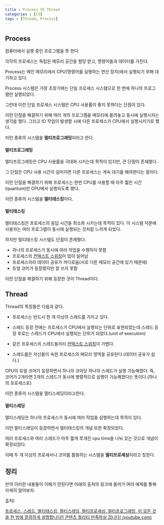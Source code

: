 ```yaml
---
title : Process VS Thread
categories : [CS]
tags : [Thread, Process]
---
```


## Process

컴퓨터에서 실행 중인 프로그램을 뜻 한다.

각각의 프로세스는 독립된 메모리 공간을 할당 받고, 명령어들과 데이터를 가진다.

Process는 메인 메모리에서 CPU(명령어를 실행하는 연산 장치)에서 실행되기 위해 대기하고 있다.

Process 시스템은 가장 초창기에는 단일 프로세스 시스템으로 한 번에 하나의 프로그램만 실행되었다.

그런데 이런 단일 프로세스 시스템은 CPU 사용률이 좋지 못하다는 단점이 있다.

이런 단점을 해결하기 위해 여러 개의 프로그램을 메모리에 올려놓고 동시에 실행시자는 생각을 했다. 그리고 IO 작업이 발생할 시에 다른 프로세스가 CPU에서 실행시키기로 했다.

이런 종류의 시스템을 **멀티프로그래밍**이라고 한다.

#### 멀티프로그래밍

멀티프로그래밍은 CPU 사용률을 극대화 시키는데 목적이 있지만, 큰 단점이 존재했다.

그 단점은 CPU 사용 시간이 길어지면 다른 프로세스는 계속 대기를 해야한다는 점이다.

이런 단점을 해결하기 위해 프로세스는 한번 CPU를 사용할 때 아주 짧은 시간(quantum)만 CPU에서 실행되도록 했다. 

이런 종류의 시스템을 **멀티태스킹**이다.

#### 멀티태스킹

멀티태스킹은 프로세스의 응답 시간을 최소화 시키는데 목적이 있다. 이 시스템 덕분에 사용자는 여러 프로그램이 동시에 실행되는 것처럼 느끼게 되었다.

하지만 멀티태스킹 시스템도 단점이 존재했다.

- 하나의 프로세스가 동시에 여러 작업을 수행하지 못함
- 프로세스의 [컨텍스트 스위칭](https://sunjong0214.github.io/posts/Context-Switching/)이 많이 일어남
- 프로세스끼리 데이터 공유가 까다로움(서로 다른 메모리 공간에 있기 때문에)
- 듀얼 코어가 등장했지만 잘 쓰지 못함

이런 단점을 해결하기 위해 등장한 것이 Thread이다.

## Thread

Thread의 특징들은 다음과 같다.

- 프로세스는 반드시 한 개 이상의 스레드를 가지고 있다.

- 스레드 등장 전에는 프로세스가 CPU에서 실행되는 단위로 표현되었는데 스레드 등장 후로는 스레드가 CPU에서 실행되는 단위가 되었다.(unit of execution)

- 같은 프로세스의 스레드들끼리 [컨텍스트 스위칭](https://sunjong0214.github.io/posts/Context-Switching/)이 가볍다.
- 스레드를은 자신들이 속한 프로세스의 메모리 영역을 공유한다.(데이터 공유가 쉽다.)

 CPU의 듀얼 코어가 등장하면서 하나의 코어당 하나의 스레드가 실행 가능해졌다. 즉, 코어가 2개라면 2개의 스레드가 동시에 병렬적으로 실행이 가능해졌다는 뜻이다.(하나의 프로세스로)

이런 종류의 시스템을 멀티스레딩이라고한다.

#### 멀티스레딩

멀티스레딩은 하나의 프로세스가 동시에 여러 작업을 실행하는데 목적이 있다.

이런 멀티스레딩이 등장하면서 멀티태스킹의 개념 또한 확장되었다.

여러 프로세스와 여러 스레드가 아주 짧게 쪼개진 cpu time을 나눠 갖는 것으로 개념이 확장되었다.

이때 두 개 이상의 프로세서나 코어를 활용하는 시스템을 **멀티프로세싱**이라고 칭한다.

## 정리

만약 이러한 내용들이 이해가 안된다면 아래의 출처의 링크에 들어가 여러 예제를 통해 자세히 알아보자.



출처)

[프로세스, 스레드, 멀티태스킹, 멀티스레딩, 멀티프로세싱, 멀티프로그래밍, 이 모든 것을 한 방에 깔끔하게 설명합니다!! 콘텐츠 퀄리티 만족하실 겁니다! (youtube.com)](https://www.youtube.com/watch?v=QmtYKZC0lMU&t=560s&ab_channel=쉬운코드)